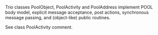 Trio classes PoolObject, PoolActivity and PoolAddress implement POOL body model, explicit message acceptance, post actions, synchronous message passing, and (object-like) public routines.

See class PoolActivity comment.